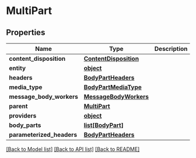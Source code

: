 # MultiPart

## Properties
Name | Type | Description | Notes
------------ | ------------- | ------------- | -------------
**content_disposition** | [**ContentDisposition**](ContentDisposition.md) |  | [optional] 
**entity** | [**object**](.md) |  | [optional] 
**headers** | [**BodyPartHeaders**](BodyPartHeaders.md) |  | [optional] 
**media_type** | [**BodyPartMediaType**](BodyPartMediaType.md) |  | [optional] 
**message_body_workers** | [**MessageBodyWorkers**](MessageBodyWorkers.md) |  | [optional] 
**parent** | [**MultiPart**](MultiPart.md) |  | [optional] 
**providers** | [**object**](.md) |  | [optional] 
**body_parts** | [**list[BodyPart]**](BodyPart.md) |  | [optional] 
**parameterized_headers** | [**BodyPartHeaders**](BodyPartHeaders.md) |  | [optional] 

[[Back to Model list]](../README.md#documentation-for-models) [[Back to API list]](../README.md#documentation-for-api-endpoints) [[Back to README]](../README.md)


